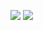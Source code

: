 [![](https://github.com/nu11secur1ty/nu11secur1ty/blob/master/logo/logo300.png)](https://www.nu11secur1ty.com/)
![](https://github-readme-stats.vercel.app/api?username=nu11secur1ty&theme=dark)
